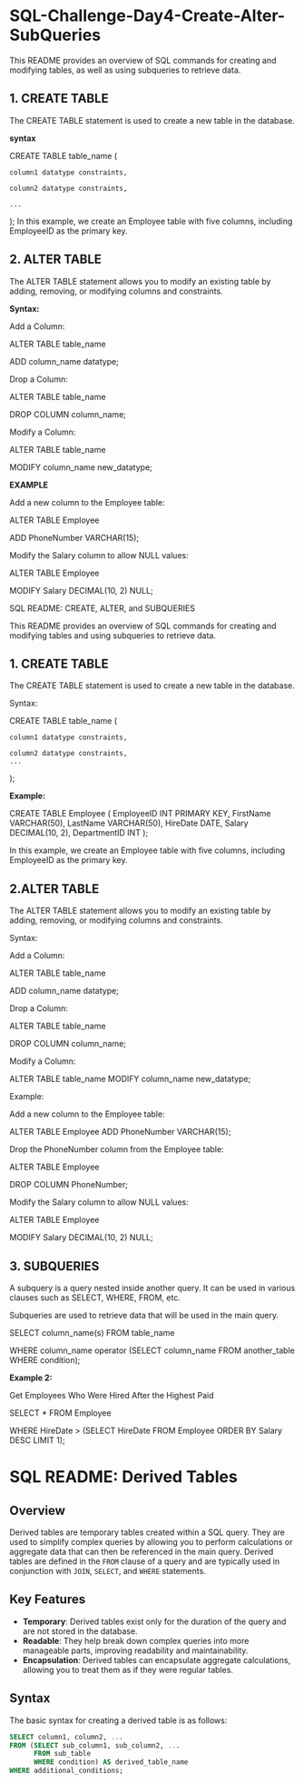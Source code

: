 # SQL-Challenge-Day4-Create-Alter-SubQueries

This README provides an overview of SQL commands for creating and modifying tables, as well as using subqueries to retrieve data.

## 1. CREATE TABLE

The CREATE TABLE statement is used to create a new table in the database.

**syntax**

CREATE TABLE table_name (

    column1 datatype constraints,
    
    column2 datatype constraints,
    
    ...
    
);
In this example, we create an Employee table with five columns, including EmployeeID as the primary key.

## 2. ALTER TABLE

The ALTER TABLE statement allows you to modify an existing table by adding, removing, or modifying columns and constraints.

**Syntax:**

Add a Column:

ALTER TABLE table_name

ADD column_name datatype;

Drop a Column:

ALTER TABLE table_name

DROP COLUMN column_name;

Modify a Column:

ALTER TABLE table_name

MODIFY column_name new_datatype;

**EXAMPLE**

Add a new column to the Employee table:


ALTER TABLE Employee

ADD PhoneNumber VARCHAR(15);

Modify the Salary column to allow NULL values:


ALTER TABLE Employee

MODIFY Salary DECIMAL(10, 2) NULL;


SQL README: CREATE, ALTER, and SUBQUERIES

This README provides an overview of SQL commands for creating and modifying tables and using subqueries to retrieve data.

## 1. CREATE TABLE
   
The CREATE TABLE statement is used to create a new table in the database.

Syntax:

CREATE TABLE table_name (

    column1 datatype constraints,
    
    column2 datatype constraints,
    ...
);

**Example:**

CREATE TABLE Employee (
    EmployeeID INT PRIMARY KEY,
    FirstName VARCHAR(50),
    LastName VARCHAR(50),
    HireDate DATE,
    Salary DECIMAL(10, 2),
    DepartmentID INT
);

In this example, we create an Employee table with five columns, including EmployeeID as the primary key.

## 2.ALTER TABLE
   
The ALTER TABLE statement allows you to modify an existing table by adding, removing, or modifying columns and constraints.

Syntax:

Add a Column:

ALTER TABLE table_name

ADD column_name datatype;

Drop a Column:

ALTER TABLE table_name

DROP COLUMN column_name;

Modify a Column:

ALTER TABLE table_name
MODIFY column_name new_datatype;

Example:

Add a new column to the Employee table:

ALTER TABLE Employee
ADD PhoneNumber VARCHAR(15);

Drop the PhoneNumber column from the Employee table:

ALTER TABLE Employee

DROP COLUMN PhoneNumber;

Modify the Salary column to allow NULL values:

ALTER TABLE Employee

MODIFY Salary DECIMAL(10, 2) NULL;

## 3. SUBQUERIES

A subquery is a query nested inside another query. It can be used in various clauses such as SELECT, WHERE, FROM, etc.

Subqueries are used to retrieve data that will be used in the main query.

SELECT column_name(s) FROM table_name

WHERE column_name operator (SELECT column_name FROM another_table WHERE condition);

**Example 2:**

Get Employees Who Were Hired After the Highest Paid

SELECT * FROM Employee

WHERE HireDate > (SELECT HireDate FROM Employee ORDER BY Salary DESC LIMIT 1);

# SQL README: Derived Tables

## Overview
Derived tables are temporary tables created within a SQL query. They are used to simplify complex queries by allowing you to perform calculations or aggregate data that can then be referenced in the main query. Derived tables are defined in the `FROM` clause of a query and are typically used in conjunction with `JOIN`, `SELECT`, and `WHERE` statements.

## Key Features
- **Temporary**: Derived tables exist only for the duration of the query and are not stored in the database.
- **Readable**: They help break down complex queries into more manageable parts, improving readability and maintainability.
- **Encapsulation**: Derived tables can encapsulate aggregate calculations, allowing you to treat them as if they were regular tables.

## Syntax
The basic syntax for creating a derived table is as follows:

```sql
SELECT column1, column2, ...
FROM (SELECT sub_column1, sub_column2, ...
      FROM sub_table
      WHERE condition) AS derived_table_name
WHERE additional_conditions;




